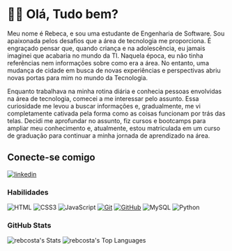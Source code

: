 # 👋🏻 Olá, Tudo bem?         
 
Meu nome é Rebeca, e sou uma estudante de Engenharia de Software. Sou apaixonada pelos desafios que a área de tecnologia me proporciona. É engraçado pensar que, quando criança e na adolescência, eu jamais imaginei que acabaria no mundo da TI. Naquela época, eu não tinha referências nem informações sobre como era a área. No entanto, uma mudança de cidade em busca de novas experiências e perspectivas abriu novas portas para mim no mundo da Tecnologia.

Enquanto trabalhava na minha rotina diária e conhecia pessoas envolvidas na área de tecnologia, comecei a me interessar pelo assunto. Essa curiosidade me levou a buscar informações e, gradualmente, me vi completamente cativada pela forma como as coisas funcionam por trás das telas. Decidi me aprofundar no assunto, fiz cursos e bootcamps para ampliar meu conhecimento e, atualmente, estou matriculada em um curso de graduação para continuar a minha jornada de aprendizado na área.
   
## Conecte-se comigo
[![linkedin](https://img.shields.io/badge/linkedin-0A66C2?style=for-the-badge&logo=linkedin&logoColor=white)](https://www.linkedin.com/in/rebeca-costa-301827208/)



### Habilidades

![HTML](https://img.shields.io/badge/HTML-000?style=for-the-badge&logo=html5&logoColor=30A3DC)
![CSS3](https://img.shields.io/badge/CSS3-000?style=for-the-badge&logo=css3&logoColor=E94D5F)
![JavaScript](https://img.shields.io/badge/JavaScript-000?style=for-the-badge&logo=javascript&logoColor=F0DB4F)
[![Git](https://img.shields.io/badge/Git-000?style=for-the-badge&logo=git&logoColor=E94D5F)](https://git-scm.com/doc)
[![GitHub](https://img.shields.io/badge/GitHub-000?style=for-the-badge&logo=github&logoColor=30A3DC)](https://docs.github.com/)
![MySQL](https://img.shields.io/badge/mysql-000.svg?style=for-the-badge&logo=mysql&logoColor=white)
![Python](https://img.shields.io/badge/python-000?style=for-the-badge&logo=python&logoColor=ffdd54)

### GitHub Stats

![rebcosta's Stats](https://github-readme-stats.vercel.app/api?username=rebcosta&theme=cobalt&show_icons=true&hide_border=true&count_private=true)
![rebcosta's Top Languages](https://github-readme-stats.vercel.app/api/top-langs/?username=rebcosta&theme=cobalt&show_icons=true&hide_border=true&layout=compact)



